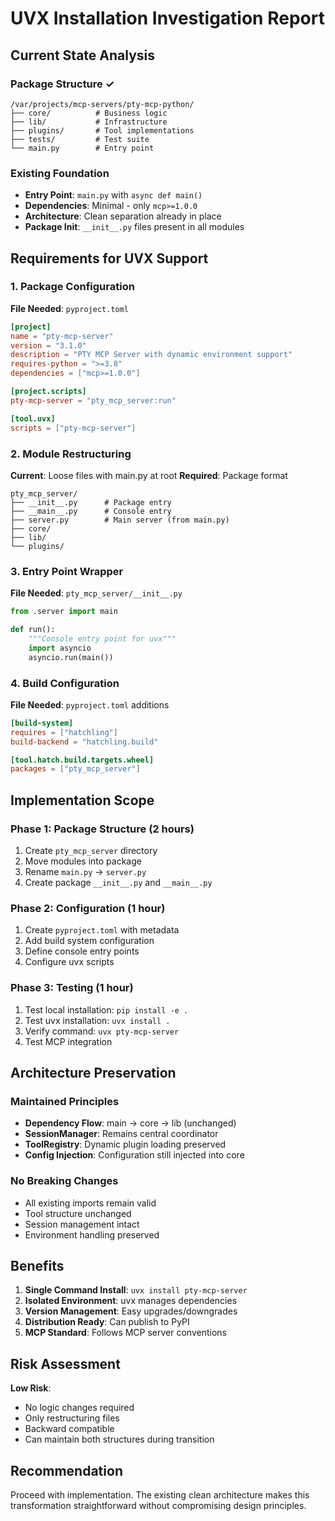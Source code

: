 # UVX Installation Investigation Report

## Current State Analysis

### Package Structure ✓
```
/var/projects/mcp-servers/pty-mcp-python/
├── core/          # Business logic
├── lib/           # Infrastructure
├── plugins/       # Tool implementations
├── tests/         # Test suite
└── main.py        # Entry point
```

### Existing Foundation
- **Entry Point**: `main.py` with `async def main()`
- **Dependencies**: Minimal - only `mcp>=1.0.0`
- **Architecture**: Clean separation already in place
- **Package Init**: `__init__.py` files present in all modules

## Requirements for UVX Support

### 1. Package Configuration
**File Needed**: `pyproject.toml`
```toml
[project]
name = "pty-mcp-server"
version = "3.1.0"
description = "PTY MCP Server with dynamic environment support"
requires-python = ">=3.8"
dependencies = ["mcp>=1.0.0"]

[project.scripts]
pty-mcp-server = "pty_mcp_server:run"

[tool.uvx]
scripts = ["pty-mcp-server"]
```

### 2. Module Restructuring
**Current**: Loose files with main.py at root
**Required**: Package format
```
pty_mcp_server/
├── __init__.py      # Package entry
├── __main__.py      # Console entry
├── server.py        # Main server (from main.py)
├── core/
├── lib/
└── plugins/
```

### 3. Entry Point Wrapper
**File Needed**: `pty_mcp_server/__init__.py`
```python
from .server import main

def run():
    """Console entry point for uvx"""
    import asyncio
    asyncio.run(main())
```

### 4. Build Configuration
**File Needed**: `pyproject.toml` additions
```toml
[build-system]
requires = ["hatchling"]
build-backend = "hatchling.build"

[tool.hatch.build.targets.wheel]
packages = ["pty_mcp_server"]
```

## Implementation Scope

### Phase 1: Package Structure (2 hours)
1. Create `pty_mcp_server` directory
2. Move modules into package
3. Rename `main.py` → `server.py`
4. Create package `__init__.py` and `__main__.py`

### Phase 2: Configuration (1 hour)
1. Create `pyproject.toml` with metadata
2. Add build system configuration
3. Define console entry points
4. Configure uvx scripts

### Phase 3: Testing (1 hour)
1. Test local installation: `pip install -e .`
2. Test uvx installation: `uvx install .`
3. Verify command: `uvx pty-mcp-server`
4. Test MCP integration

## Architecture Preservation

### Maintained Principles
- **Dependency Flow**: main → core → lib (unchanged)
- **SessionManager**: Remains central coordinator
- **ToolRegistry**: Dynamic plugin loading preserved
- **Config Injection**: Configuration still injected into core

### No Breaking Changes
- All existing imports remain valid
- Tool structure unchanged
- Session management intact
- Environment handling preserved

## Benefits

1. **Single Command Install**: `uvx install pty-mcp-server`
2. **Isolated Environment**: uvx manages dependencies
3. **Version Management**: Easy upgrades/downgrades
4. **Distribution Ready**: Can publish to PyPI
5. **MCP Standard**: Follows MCP server conventions

## Risk Assessment

**Low Risk**:
- No logic changes required
- Only restructuring files
- Backward compatible
- Can maintain both structures during transition

## Recommendation

Proceed with implementation. The existing clean architecture makes this transformation straightforward without compromising design principles.